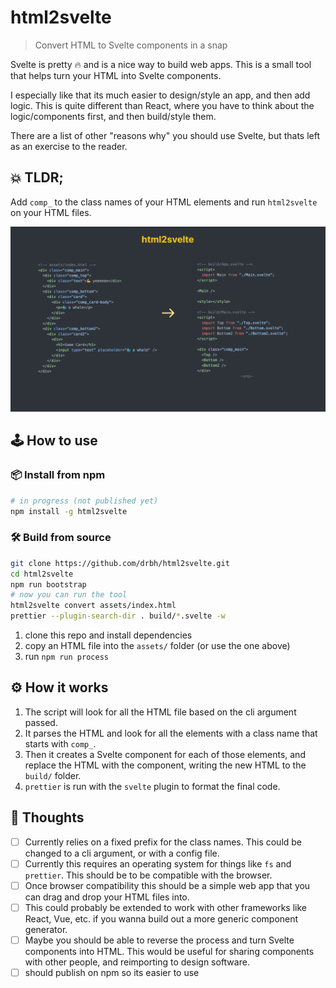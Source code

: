 # html2svelte

> Convert HTML to Svelte components in a snap

Svelte is pretty 🔥 and is a nice way to build web apps. This is a small tool that helps turn your HTML into Svelte components.

I especially like that its much easier to design/style an app, and then add logic. This is quite different than React, where you have to think about the logic/components first, and then build/style them.

There are a list of other "reasons why" you should use Svelte, but thats left as an exercise to the reader.

## 💥 TLDR;

Add `comp_` to the class names of your HTML elements and run `html2svelte` on your HTML files.

<img src="images/html2svelte.png">

## 🕹️ How to use

### 📦 Install from npm

```bash
# in progress (not published yet)
npm install -g html2svelte
```

### 🛠️ Build from source

```bash
git clone https://github.com/drbh/html2svelte.git
cd html2svelte
npm run bootstrap
# now you can run the tool
html2svelte convert assets/index.html
prettier --plugin-search-dir . build/*.svelte -w
```

1. clone this repo and install dependencies
2. copy an HTML file into the `assets/` folder (or use the one above)
3. run `npm run process`

## ⚙️ How it works

1. The script will look for all the HTML file based on the cli argument passed.
2. It parses the HTML and look for all the elements with a class name that starts with `comp_`.
3. Then it creates a Svelte component for each of those elements, and replace the HTML with the component, writing the new HTML to the `build/` folder.
4. `prettier` is run with the `svelte` plugin to format the final code.

## 🧠 Thoughts

- [ ] Currently relies on a fixed prefix for the class names. This could be changed to a cli argument, or with a config file.
- [ ] Currently this requires an operating system for things like `fs` and `prettier`. This should be to be compatible with the browser.
- [ ] Once browser compatibility this should be a simple web app that you can drag and drop your HTML files into.
- [ ] This could probably be extended to work with other frameworks like React, Vue, etc. if you wanna build out a more generic component generator.
- [ ] Maybe you should be able to reverse the process and turn Svelte components into HTML. This would be useful for sharing components with other people, and reimporting to design software.
- [ ] should publish on npm so its easier to use
